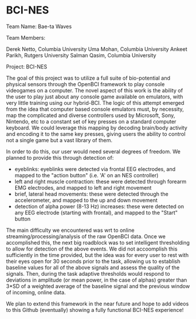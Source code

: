 # BCI-NES

Team Name: Bae-ta Waves

Team Members: 

Derek Netto, Columbia University 
Uma Mohan, Columbia University 
Ankeet Parikh, Rutgers University 
Salman Qasim, Columbia University 

Project: BCI-NES 

The goal of this project was to utilize a full suite of bio-potential and physical sensors through the OpenBCI framework to play console videogames on a computer. The novel aspect of this work is the ability of the user to play just about any console game available on emulators, with very little training using our hybrid-BCI. The logic of this attempt emerged from the idea that computer based console emulators must, by necessity, map the complicated and diverse controllers used by Microsoft, Sony, Nintendo, etc to a constant set of key presses on a standard computer keyboard. We could leverage this mapping by decoding brain/body activity and encoding it to the same key presses, giving users the ability to control not a single game but a vast library of them. 

In order to do this, our user would need several degrees of freedom. We planned to provide this through detection of: 
- eyeblinks: eyeblinks were detected via frontal EEG electrodes, and mapped to the "action button" (i.e. 'A' on an NES controller) 
- left and right muscle contraction: these were detected through forearm EMG electrodes, and mapped to left and right movement
- brief, lateral head movements: these were detected through the accelerometer, and mapped to the up and down movement
- detection of alpha power (8-13 Hz) increases: these were detected on any EEG electrode (starting with frontal), and mapped to the "Start" button  

The main difficulty we encountered was wrt to online streaming/processing/analysis of the raw OpenBCI data. Once we accomplished this, the next big roadblock was to set intelligent thresholding to allow for detection of the above events. We did not accoomplish this sufficiently in the time provided, but the idea was for every user to rest with their eyes open for 30 seconds prior to the task, allowing us to establish baseline values for all of the above signals and assess the quality of the signals. Then, during the task adaptive thresholds would respond to deviations in amplitude (or mean power, in the case of alphas) greater than 3*SD of a weighted average of the baseline signal and the previous window of incoming, online data.

We plan to extend this framework in the near future and hope to add videos to this Github (eventually) showing a fully functional BCI-NES experience! 

